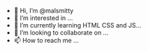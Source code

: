 - 👋 Hi, I’m @malsmitty
- 👀 I’m interested in ...
- 🌱 I’m currently learning HTML CSS and JS...
- 💞️ I’m looking to collaborate on ...
- 📫 How to reach me ...

<!---
malsmitty/malsmitty is a ✨ special ✨ repository because its `README.md` (this file) appears on your GitHub profile.
You can click the Preview link to take a look at your changes.
--->
